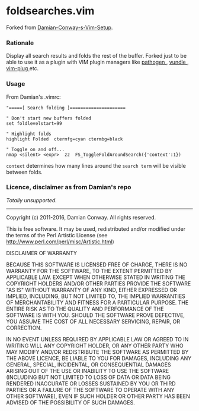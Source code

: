 # foldsearches.vim

Forked from [Damian-Conway-s-Vim-Setup](https://github.com/thoughtstream/Damian-Conway-s-Vim-Setup/blob/master/plugin/foldsearches.vim).

### Rationale

Display all search results and folds the rest of the buffer.
Forked just to be able to use it as a plugin with VIM plugin managers like [ pathogen
](https://github.com/tpope/vim-pathogen), [ vundle ](https://github.com/VundleVim/Vundle.vim), [ vim-plug
](https://github.com/junegunn/vim-plug) etc.

### Usage

From Damian's .vimrc:

```viml
"=====[ Search folding ]=====================

" Don't start new buffers folded
set foldlevelstart=99

" Highlight folds
highlight Folded  ctermfg=cyan ctermbg=black

" Toggle on and off...
nmap <silent> <expr>  zz  FS_ToggleFoldAroundSearch({'context':1})
```

`context` determines how many lines around the `search term` will be visible between folds.

### Licence, disclaimer as from Damian's repo

*Totally unsupported.*

---------

Copyright (c) 2011-2016, Damian Conway. All rights reserved.

This is free software. It may be used, redistributed
and/or modified under the terms of the Perl Artistic License
(see http://www.perl.com/perl/misc/Artistic.html)


DISCLAIMER OF WARRANTY

BECAUSE THIS SOFTWARE IS LICENSED FREE OF CHARGE, THERE IS NO WARRANTY
FOR THE SOFTWARE, TO THE EXTENT PERMITTED BY APPLICABLE LAW. EXCEPT WHEN
OTHERWISE STATED IN WRITING THE COPYRIGHT HOLDERS AND/OR OTHER PARTIES
PROVIDE THE SOFTWARE "AS IS" WITHOUT WARRANTY OF ANY KIND, EITHER
EXPRESSED OR IMPLIED, INCLUDING, BUT NOT LIMITED TO, THE IMPLIED
WARRANTIES OF MERCHANTABILITY AND FITNESS FOR A PARTICULAR PURPOSE. THE
ENTIRE RISK AS TO THE QUALITY AND PERFORMANCE OF THE SOFTWARE IS WITH
YOU. SHOULD THE SOFTWARE PROVE DEFECTIVE, YOU ASSUME THE COST OF ALL
NECESSARY SERVICING, REPAIR, OR CORRECTION.

IN NO EVENT UNLESS REQUIRED BY APPLICABLE LAW OR AGREED TO IN WRITING
WILL ANY COPYRIGHT HOLDER, OR ANY OTHER PARTY WHO MAY MODIFY AND/OR
REDISTRIBUTE THE SOFTWARE AS PERMITTED BY THE ABOVE LICENCE, BE
LIABLE TO YOU FOR DAMAGES, INCLUDING ANY GENERAL, SPECIAL, INCIDENTAL,
OR CONSEQUENTIAL DAMAGES ARISING OUT OF THE USE OR INABILITY TO USE
THE SOFTWARE (INCLUDING BUT NOT LIMITED TO LOSS OF DATA OR DATA BEING
RENDERED INACCURATE OR LOSSES SUSTAINED BY YOU OR THIRD PARTIES OR A
FAILURE OF THE SOFTWARE TO OPERATE WITH ANY OTHER SOFTWARE), EVEN IF
SUCH HOLDER OR OTHER PARTY HAS BEEN ADVISED OF THE POSSIBILITY OF
SUCH DAMAGES.

